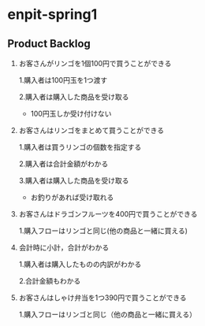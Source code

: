 # enpit-spring1
## Product Backlog
1. お客さんがリンゴを1個100円で買うことができる

   1.購入者は100円玉を1つ渡す

   2.購入者は購入した商品を受け取る

   - 100円玉しか受け付けない
2. お客さんはリンゴをまとめて買うことができる

   1.購入者は買うリンゴの個数を指定する

   2.購入者は合計金額がわかる

   3.購入者は購入した商品を受け取る

   - お釣りがあれば受け取れる
3. お客さんはドラゴンフルーツを400円で買うことができる

   1.購入フローはリンゴと同じ(他の商品と一緒に買える)

4. 会計時に小計，合計がわかる

   1.購入者は購入したものの内訳がわかる

   2.合計金額もわかる
5. お客さんはしゃけ弁当を1つ390円で買うことができる

   1.購入フローはリンゴと同じ（他の商品と一緒に買える）